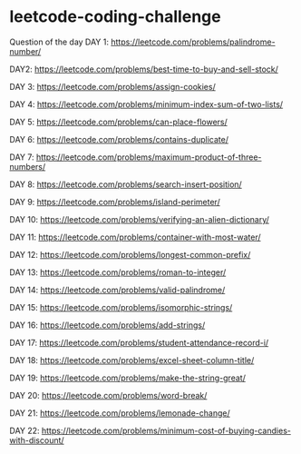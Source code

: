 # leetcode-coding-challenge

Question of the day 
 DAY 1:
 https://leetcode.com/problems/palindrome-number/
 
DAY2:
https://leetcode.com/problems/best-time-to-buy-and-sell-stock/

DAY 3:
https://leetcode.com/problems/assign-cookies/

DAY 4:
https://leetcode.com/problems/minimum-index-sum-of-two-lists/

DAY 5:
https://leetcode.com/problems/can-place-flowers/

DAY 6:
https://leetcode.com/problems/contains-duplicate/

DAY 7:
https://leetcode.com/problems/maximum-product-of-three-numbers/

DAY 8:
https://leetcode.com/problems/search-insert-position/

DAY 9:
https://leetcode.com/problems/island-perimeter/

DAY 10:
https://leetcode.com/problems/verifying-an-alien-dictionary/

DAY 11:
https://leetcode.com/problems/container-with-most-water/

DAY 12:
https://leetcode.com/problems/longest-common-prefix/

DAY 13:
https://leetcode.com/problems/roman-to-integer/

DAY 14:
https://leetcode.com/problems/valid-palindrome/

DAY 15:
https://leetcode.com/problems/isomorphic-strings/

DAY 16:
https://leetcode.com/problems/add-strings/

DAY 17:
https://leetcode.com/problems/student-attendance-record-i/

DAY 18:
https://leetcode.com/problems/excel-sheet-column-title/

DAY 19:
https://leetcode.com/problems/make-the-string-great/

DAY 20:
https://leetcode.com/problems/word-break/

DAY 21:
https://leetcode.com/problems/lemonade-change/

DAY 22:
https://leetcode.com/problems/minimum-cost-of-buying-candies-with-discount/
